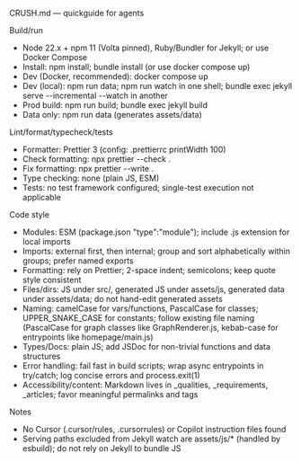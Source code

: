 CRUSH.md — quickguide for agents

Build/run
- Node 22.x + npm 11 (Volta pinned), Ruby/Bundler for Jekyll; or use Docker Compose
- Install: npm install; bundle install (or use docker compose up)
- Dev (Docker, recommended): docker compose up
- Dev (local): npm run data; npm run watch in one shell; bundle exec jekyll serve --incremental --watch in another
- Prod build: npm run build; bundle exec jekyll build
- Data only: npm run data (generates assets/data)

Lint/format/typecheck/tests
- Formatter: Prettier 3 (config: .prettierrc printWidth 100)
- Check formatting: npx prettier --check .
- Fix formatting: npx prettier --write .
- Type checking: none (plain JS, ESM)
- Tests: no test framework configured; single-test execution not applicable

Code style
- Modules: ESM (package.json "type":"module"); include .js extension for local imports
- Imports: external first, then internal; group and sort alphabetically within groups; prefer named exports
- Formatting: rely on Prettier; 2-space indent; semicolons; keep quote style consistent
- Files/dirs: JS under src/, generated JS under assets/js, generated data under assets/data; do not hand-edit generated assets
- Naming: camelCase for vars/functions, PascalCase for classes; UPPER_SNAKE_CASE for constants; follow existing file naming (PascalCase for graph classes like GraphRenderer.js, kebab-case for entrypoints like homepage/main.js)
- Types/Docs: plain JS; add JSDoc for non-trivial functions and data structures
- Error handling: fail fast in build scripts; wrap async entrypoints in try/catch; log concise errors and process.exit(1)
- Accessibility/content: Markdown lives in _qualities, _requirements, _articles; favor meaningful permalinks and tags

Notes
- No Cursor (.cursor/rules, .cursorrules) or Copilot instruction files found
- Serving paths excluded from Jekyll watch are assets/js/* (handled by esbuild); do not rely on Jekyll to bundle JS
